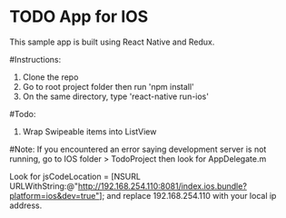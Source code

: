 # TODO App for IOS

This sample app is built using React Native and Redux.

#Instructions:

1. Clone the repo
2. Go to root project folder then run 'npm install'
3. On the same directory, type 'react-native run-ios'

#Todo:

1. Wrap Swipeable items into ListView

#Note:
If you encountered an error saying development server is not running, go to IOS folder > TodoProject then look for AppDelegate.m

Look for jsCodeLocation = [NSURL URLWithString:@"http://192.168.254.110:8081/index.ios.bundle?platform=ios&dev=true"];
and replace 192.168.254.110 with your local ip address.